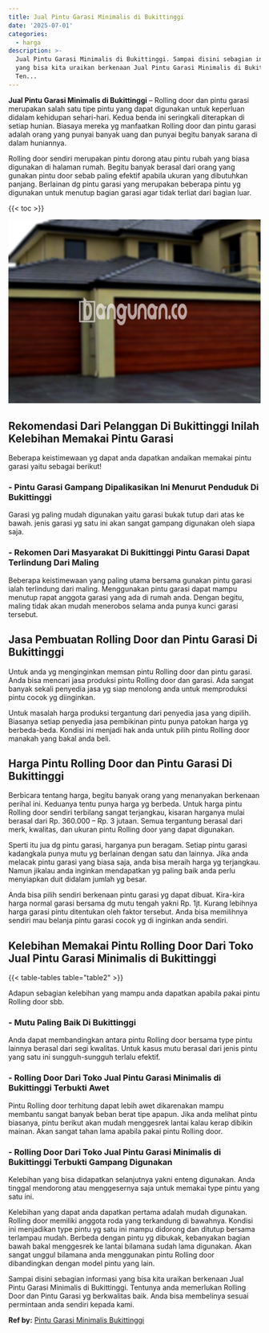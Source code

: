 ```yaml
---
title: Jual Pintu Garasi Minimalis di Bukittinggi
date: '2025-07-01'
categories:
  - harga
description: >-
  Jual Pintu Garasi Minimalis di Bukittinggi. Sampai disini sebagian informasi
  yang bisa kita uraikan berkenaan Jual Pintu Garasi Minimalis di Bukittinggi.
  Ten...
---
```


**Jual Pintu Garasi Minimalis di Bukittinggi** – Rolling door dan pintu garasi merupakan salah satu tipe pintu yang dapat digunakan untuk keperluan didalam kehidupan sehari-hari. Kedua benda ini seringkali diterapkan di setiap hunian. Biasaya mereka yg manfaatkan Rolling door dan pintu garasi adalah orang yang punyai banyak uang dan punyai begitu banyak sarana di dalam huniannya.

Rolling door sendiri merupakan pintu dorong atau pintu rubah yang biasa digunakan di halaman rumah. Begitu banyak berasal dari orang yang gunakan pintu door sebab paling efektif apabila ukuran yang dibutuhkan panjang. Berlainan dg pintu garasi yang merupakan beberapa pintu yg digunakan untuk menutup bagian garasi agar tidak terliat dari bagian luar.

{{< toc >}}

![Jual Pintu Garasi Minimalis di Bukittinggi](/images/pintu-garasi-34.png)

## Rekomendasi Dari Pelanggan Di Bukittinggi Inilah Kelebihan Memakai Pintu Garasi

Beberapa keistimewaan yg dapat anda dapatkan andaikan memakai pintu garasi yaitu sebagai berikut!

### \- Pintu Garasi Gampang Dipalikasikan Ini Menurut Penduduk Di Bukittinggi

Garasi yg paling mudah digunakan yaitu garasi bukak tutup dari atas ke bawah. jenis garasi yg satu ini akan sangat gampang digunakan oleh siapa saja.

### \- Rekomen Dari Masyarakat Di Bukittinggi Pintu Garasi Dapat Terlindung Dari Maling

Beberapa keistimewaan yang paling utama bersama gunakan pintu garasi ialah terlindung dari maling. Menggunakan pintu garasi dapat mampu menutup rapat anggota garasi yang ada di rumah anda. Dengan begitu, maling tidak akan mudah menerobos selama anda punya kunci garasi tersebut.

## Jasa Pembuatan Rolling Door dan Pintu Garasi Di Bukittinggi

Untuk anda yg menginginkan memsan pintu Rolling door dan pintu garasi. Anda bisa mencari jasa produksi pintu Rolling door dan garasi. Ada sangat banyak sekali penyedia jasa yg siap menolong anda untuk memproduksi pintu cocok yg diinginkan.

Untuk masalah harga produksi tergantung dari penyedia jasa yang dipilih. Biasanya setiap penyedia jasa pembikinan pintu punya patokan harga yg berbeda-beda. Kondisi ini menjadi hak anda untuk pilih pintu Rolling door manakah yang bakal anda beli.

## Harga Pintu Rolling Door dan Pintu Garasi Di Bukittinggi

Berbicara tentang harga, begitu banyak orang yang menanyakan berkenaan perihal ini. Keduanya tentu punya harga yg berbeda. Untuk harga pintu Rolling door sendiri terbilang sangat terjangkau, kisaran harganya mulai berasal dari Rp. 360.000 – Rp. 3 jutaan. Semua tergantung berasal dari merk, kwalitas, dan ukuran pintu Rolling door yang dapat digunakan.

Sperti itu jua dg pintu garasi, harganya pun beragam. Setiap pintu garasi kadangkala punya mutu yg berlainan dengan satu dan lainnya. Jika anda melacak pintu garasi yang biasa saja, anda bisa meraih harga yg terjangkau. Namun jikalau anda inginkan mendapatkan yg paling baik anda perlu menyiapkan duit didalam jumlah yg besar.

Anda bisa pilih sendiri berkenaan pintu garasi yg dapat dibuat. Kira-kira harga normal garasi bersama dg mutu tengah yakni Rp. 1jt. Kurang lebihnya harga garasi pintu ditentukan oleh faktor tersebut. Anda bisa memilihnya sendiri mau belanja pintu garasi cocok yg di inginkan anda sendiri.

## Kelebihan Memakai Pintu Rolling Door Dari Toko Jual Pintu Garasi Minimalis di Bukittinggi

{{< table-tables table="table2" >}}

Adapun sebagian kelebihan yang mampu anda dapatkan apabila pakai pintu Rolling door sbb.

### \- Mutu Paling Baik Di Bukittinggi

Anda dapat membandingkan antara pintu Rolling door bersama type pintu lainnya berasal dari segi kwalitas. Untuk kasus mutu berasal dari jenis pintu yang satu ini sungguh-sungguh terlalu efektif.

### \- Rolling Door Dari Toko Jual Pintu Garasi Minimalis di Bukittinggi Terbukti Awet

Pintu Rolling door terhitung dapat lebih awet dikarenakan mampu membantu sangat banyak beban berat tipe apapun. Jika anda melihat pintu biasanya, pintu berikut akan mudah menggesrek lantai kalau kerap dibikin mainan. Akan sangat tahan lama apabila pakai pintu Rolling door.

### \- Rolling Door Dari Toko Jual Pintu Garasi Minimalis di Bukittinggi Terbukti Gampang Digunakan

Kelebihan yang bisa didapatkan selanjutnya yakni enteng digunakan. Anda tinggal mendorong atau menggesernya saja untuk memakai type pintu yang satu ini.

Kelebihan yang dapat anda dapatkan pertama adalah mudah digunakan. Rolling door memiliki anggota roda yang terkandung di bawahnya. Kondisi ini menjadikan type pintu yg satu ini mampu didorong dan ditutup bersama terlampau mudah. Berbeda dengan pintu yg dibukak, kebanyakan bagian bawah bakal menggesrek ke lantai bilamana sudah lama digunakan. Akan sangat unggul bilamana anda menggunakan pintu Rolling door dibandingkan dengan model pintu yang lain.

Sampai disini sebagian informasi yang bisa kita uraikan berkenaan Jual Pintu Garasi Minimalis di Bukittinggi. Tentunya anda memerlukan Rolling Door dan Pintu Garasi yg berkwalitas baik. Anda bisa membelinya sesuai permintaan anda sendiri kepada kami.

**Ref by:** [Pintu Garasi Minimalis Bukittinggi](https://id.wikipedia.org/wiki/Pintu)
